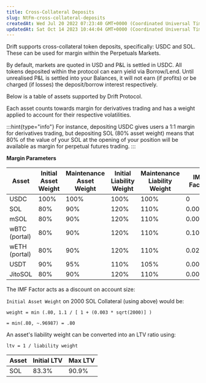 ```yaml
---
title: Cross-Collateral Deposits
slug: NtFm-cross-collateral-deposits
createdAt: Wed Jul 20 2022 07:23:40 GMT+0000 (Coordinated Universal Time)
updatedAt: Sat Oct 14 2023 10:44:04 GMT+0000 (Coordinated Universal Time)
---
```


Drift supports cross-collateral token deposits, specifically: USDC and SOL. These can be used for margin within the Perpetuals Markets.

By default, markets are quoted in USD and P\&L is settled in USDC. All tokens deposited within the protocol can earn yield via Borrow/Lend. Until unrealised P\&L is settled into your Balances, it will not earn (if profits) or be charged (if losses) the deposit/borrow interest respectively.

Below is a table of assets supported by Drift Protocol.&#x20;

Each asset counts towards margin for derivatives trading and has a weight applied to account for their respective volatilities.&#x20;

:::hint{type="info"}
For instance, depositing USDC gives users a 1:1 margin for derivatives trading, but depositing SOL (80% asset weight) means that 80% of the value of your SOL at the opening of your position will be available as margin for perpetual futures trading.
:::

**Margin **Parameters****

| **Asset**     | **Initial Asset Weight** | **Maintenance Asset Weight** | **Initial Liability Weight** | **Maintenance Liability Weight** | **IMF Factor** |
| ------------- | ------------------------ | ---------------------------- | ---------------------------- | -------------------------------- | -------------- |
| USDC          | 100%                     | 100%                         | 100%                         | 100%                             | 0              |
| SOL           | 80%                      | 90%                          | 120%                         | 110%                             | 0.003          |
| mSOL          | 80%                      | 90%                          | 120%                         | 110%                             | 0.003          |
| wBTC (portal) | 80%                      | 90%                          | 120%                         | 110%                             | 0.105          |
| wETH (portal) | 80%                      | 90%                          | 120%                         | 110%                             | 0.025          |
| USDT          | 90%                      | 95%                          | 110%                         | 105%                             | 0.0004         |
| JitoSOL       | 80%                      | 90%                          | 120%                         | 110%                             | 0.00055        |

The IMF Factor acts as a discount on account size:

`Initial Asset Weight` on 2000 SOL Collateral (using above) would be:

`weight = min (.80, 1.1 / [ 1 + (0.003 * sqrt(2000)] )`

`= min(.80, ~.96987) = .80`

An asset's liability weight can be converted into an LTV ratio using:

`ltv = 1 / liability weight`

| **Asset** | **Initial LTV** | **Max LTV** |
| --------- | --------------- | ----------- |
| SOL       | 83.3%           | 90.9%       |



